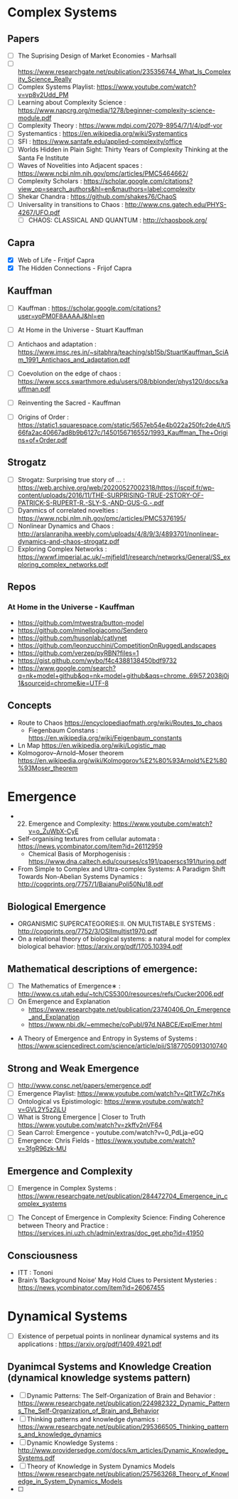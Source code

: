 # Complex Systems
## Papers
- [ ] The Suprising Design of Market Economies - Marhsall
- [ ] https://www.researchgate.net/publication/235356744_What_Is_Complexity_Science_Really
- [ ] Complex Systems Playlist: https://www.youtube.com/watch?v=vp8v2Udd_PM
- [ ] Learning about Complexity Science : https://www.napcrg.org/media/1278/beginner-complexity-science-module.pdf
- [ ] Complexity Theory : https://www.mdpi.com/2079-8954/7/1/4/pdf-vor
- [ ] Systemantics : https://en.wikipedia.org/wiki/Systemantics
- [ ] SFI : https://www.santafe.edu/applied-complexity/office
- [ ] Worlds Hidden in Plain Sight: Thirty Years of Complexity Thinking at the Santa Fe Institute
- [ ] Waves of Novelities into Adjacent spaces : https://www.ncbi.nlm.nih.gov/pmc/articles/PMC5464662/
- [ ] Complexity Scholars : https://scholar.google.com/citations?view_op=search_authors&hl=en&mauthors=label:complexity
- [ ] Shekar Chandra : https://github.com/shakes76/ChaoS
- [ ] Universality in transitions to Chaos : http://www.cns.gatech.edu/PHYS-4267/UFO.pdf 
  - [ ] CHAOS: CLASSICAL AND QUANTUM : http://chaosbook.org/

## Capra
- [x] Web of Life - Fritjof Capra
- [x] The Hidden Connections - Frijof Capra

## Kauffman
- [ ] Kauffman : https://scholar.google.com/citations?user=yoPM0F8AAAAJ&hl=en
- [ ] At Home in the Universe - Stuart Kauffman
- [ ] Antichaos and adaptation : https://www.imsc.res.in/~sitabhra/teaching/sb15b/StuartKauffman_SciAm_1991_Antichaos_and_adaptation.pdf
- [ ] Coevolution on the edge of chaos : https://www.sccs.swarthmore.edu/users/08/bblonder/phys120/docs/kauffman.pdf
- [ ] Reinventing the Sacred - Kauffman
- [ ] Origins of Order : https://static1.squarespace.com/static/5657eb54e4b022a250fc2de4/t/566fa2ac40667ad8b9b6127c/1450156716552/1993_Kauffman_The+Origins+of+Order.pdf


## Strogatz
- [ ] Strogatz: Surprising true story of ... : https://web.archive.org/web/20200527002318/https://iscpif.fr/wp-content/uploads/2016/11/THE-SURPRISING-TRUE-2STORY-OF-PATRICK-S-RUPERT-R.-SLY-S.-AND-GUS-G.-.pdf
- [ ] Dyanmics of correlated novelties : https://www.ncbi.nlm.nih.gov/pmc/articles/PMC5376195/
- [ ] Nonlinear Dynamics and Chaos : http://arslanranjha.weebly.com/uploads/4/8/9/3/4893701/nonlinear-dynamics-and-chaos-strogatz.pdf
- [ ] Exploring Complex Networks : https://wwwf.imperial.ac.uk/~mjfield1/research/networks/General/SS_exploring_complex_networks.pdf

## Repos 
### At Home in the Universe - Kauffman
- https://github.com/mtwestra/button-model
- https://github.com/minellogiacomo/Sendero
- https://github.com/husonlab/catlynet
- https://github.com/leonzucchini/CompetitionOnRuggedLandscapes
- https://github.com/verzep/pyRBN?files=1
- https://gist.github.com/wybo/f4c4388138450bdf9732
- https://www.google.com/search?q=nk+model+github&oq=nk+model+github&aqs=chrome..69i57.2038j0j1&sourceid=chrome&ie=UTF-8

## Concepts
- Route to Chaos https://encyclopediaofmath.org/wiki/Routes_to_chaos
  - Fiegenbaum Constans : https://en.wikipedia.org/wiki/Feigenbaum_constants
- Ln Map https://en.wikipedia.org/wiki/Logistic_map
- Kolmogorov–Arnold–Moser theorem https://en.wikipedia.org/wiki/Kolmogorov%E2%80%93Arnold%E2%80%93Moser_theorem

# Emergence
- 22. Emergence and Complexity: https://www.youtube.com/watch?v=o_ZuWbX-CyE
- Self-organising textures from cellular automata : https://news.ycombinator.com/item?id=26112959
  - Chemical Basis of Morphogenisis : https://www.dna.caltech.edu/courses/cs191/paperscs191/turing.pdf
- From Simple to Complex and Ultra-complex Systems: A Paradigm Shift Towards Non-Abelian Systems Dynamics : http://cogprints.org/7757/1/BaianuPoli50Nu18.pdf

## Biological Emergence
- ORGANISMIC SUPERCATEGORIES:II. ON MULTISTABLE SYSTEMS : http://cogprints.org/7752/3/OSIImultist1970.pdf
- On a relational theory of biological systems: a natural model for complex biological behavior: https://arxiv.org/pdf/1705.10394.pdf

## Mathematical descriptions of emergence:
  - [ ] The Mathematics of Emergence∗ : http://www.cs.utah.edu/~tch/CS5300/resources/refs/Cucker2006.pdf
  - [ ] On Emergence and Explanation 
    - https://www.researchgate.net/publication/23740406_On_Emergence_and_Explanation
    - https://www.nbi.dk/~emmeche/coPubl/97d.NABCE/ExplEmer.html
- A Theory of Emergence and Entropy in Systems of Systems : https://www.sciencedirect.com/science/article/pii/S1877050913010740

## Strong and Weak Emergence
- [ ] http://www.consc.net/papers/emergence.pdf
- [ ] Emergence Playlist: https://www.youtube.com/watch?v=QItTWZc7hKs
- [ ] Ontological vs Epistimologic: https://www.youtube.com/watch?v=GVL2Y5z2jLU
- [ ] What is Strong Emergence | Closer to Truth https://www.youtube.com/watch?v=zkffv2nVF64
- [ ] Sean Carrol: Emergence - youtube.com/watch?v=0_PdLja-eGQ
- [ ] Emergence: Chris Fields - https://www.youtube.com/watch?v=3fgR96zk-MU

## Emergence and Complexity
- [ ] Emergence in Complex Systems : https://www.researchgate.net/publication/284472704_Emergence_in_complex_systems
- [ ] The Concept of Emergence in Complexity Science: Finding Coherence between Theory and Practice : https://services.ini.uzh.ch/admin/extras/doc_get.php?id=41950


## Consciousness
- ITT : Tononi
- Brain’s ‘Background Noise’ May Hold Clues to Persistent Mysteries : https://news.ycombinator.com/item?id=26067455

# Dynamical Systems
- [ ] Existence of perpetual points in nonlinear dynamical systems and its applications : https://arxiv.org/pdf/1409.4921.pdf

## Dyanimcal Systems and Knowledge Creation (dynamical knowledge systems pattern)
- [ ] Dynamic Patterns: The Self-Organization of Brain and Behavior : https://www.researchgate.net/publication/224982322_Dynamic_Patterns_The_Self-Organization_of_Brain_and_Behavior
- [ ] Thinking patterns and knowledge dynamics : https://www.researchgate.net/publication/295366505_Thinking_patterns_and_knowledge_dynamics
- [ ] Dynamic Knowledge Systems : http://www.providersedge.com/docs/km_articles/Dynamic_Knowledge_Systems.pdf
- [ ] Theory of Knowledge in System Dynamics Models https://www.researchgate.net/publication/257563268_Theory_of_Knowledge_in_System_Dynamics_Models
- [ ] 
